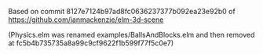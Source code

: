 Based on commit 8127e7124b97ad8fc0636237377b092ea23e92b0 of https://github.com/ianmackenzie/elm-3d-scene

(Physics.elm was renamed examples/BallsAndBlocks.elm and then removed at fc5b4b735735a8a99c9cf9622f1b599f77f5c0e7)

